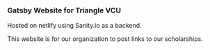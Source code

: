 ### Gatsby Website for Triangle VCU
Hosted on netlify using Sanity.io as a backend.

This website is for our organization to post links to our scholarships.